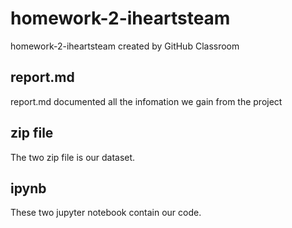 # homework-2-iheartsteam
homework-2-iheartsteam created by GitHub Classroom
## report.md
report.md documented all the infomation we gain from the project

## zip file
The two zip file is our dataset.

## ipynb
These two jupyter notebook contain our code.
